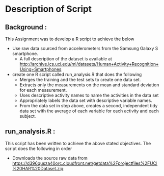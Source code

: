 #                                               Description of Script
## Background :
This Assignment was to develop a R script to achieve the below 
* Use raw data sourced from accelerometers from the Samsung Galaxy S smartphone.
  * A full description of the dataset is available at    <http://archive.ics.uci.edu/ml/datasets/Human+Activity+Recognition+Using+Smartphones>
* create one R script called run_analysis.R that does the following
  * Merges the training and the test sets to create one data set.
  * Extracts only the measurements on the mean and standard deviation for each measurement.
  * Uses descriptive activity names to name the activities in the data set
  * Appropriately labels the data set with descriptive variable names.
  * From the data set in step above, creates a second, independent tidy data set with the average of each variable for each activity and each  subject.
## run_analysis.R :
This script has been written to achieve the above stated objectives.
The script does the following in order 
  * Downloads the source raw data from https://d396qusza40orc.cloudfront.net/getdata%2Fprojectfiles%2FUCI%20HAR%20Dataset.zip
